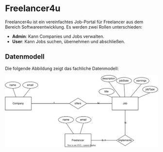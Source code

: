 # Freelancer4u

Freelancer4u ist ein vereinfachtes Job-Portal für Freelancer aus dem Bereich Softwareentwicklung. Es werden zwei Rollen unterschieden:

- **Admin**: Kann Companies und Jobs verwalten.
- **User**: Kann Jobs suchen, übernehmen und abschließen.

## Datenmodell

Die folgende Abbildung zeigt das fachliche Datenmodell:

![Datenmodell](assets/datenmodell.drawio.svg)

